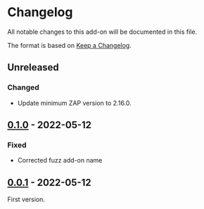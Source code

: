 # Changelog
All notable changes to this add-on will be documented in this file.

The format is based on [Keep a Changelog](https://keepachangelog.com/en/1.0.0/).

## Unreleased
### Changed
- Update minimum ZAP version to 2.16.0.

## [0.1.0] - 2022-05-12

### Fixed
- Corrected fuzz add-on name

## [0.0.1] - 2022-05-12

First version.

[0.1.0]: https://github.com/zaproxy/zap-extensions/releases/packpentester-v0.1.0
[0.0.1]: https://github.com/zaproxy/zap-extensions/releases/packpentester-v0.0.1
